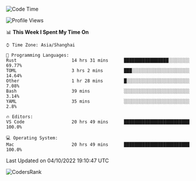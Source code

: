 <!--START_SECTION:waka-->
![Code Time](http://img.shields.io/badge/Code%20Time-1%2C701%20hrs%2016%20mins-blue)

![Profile Views](http://img.shields.io/badge/Profile%20Views-4-blue)

📊 **This Week I Spent My Time On** 

```text
⌚︎ Time Zone: Asia/Shanghai

💬 Programming Languages: 
Rust                     14 hrs 31 mins      █████████████████░░░░░░░░   69.77% 
TOML                     3 hrs 2 mins        ███░░░░░░░░░░░░░░░░░░░░░░   14.64% 
Other                    1 hr 28 mins        █░░░░░░░░░░░░░░░░░░░░░░░░   7.08% 
Bash                     39 mins             ░░░░░░░░░░░░░░░░░░░░░░░░░   3.14% 
YAML                     35 mins             ░░░░░░░░░░░░░░░░░░░░░░░░░   2.8%

🔥 Editors: 
VS Code                  20 hrs 49 mins      █████████████████████████   100.0%

💻 Operating System: 
Mac                      20 hrs 49 mins      █████████████████████████   100.0%

```


 Last Updated on 04/10/2022 19:10:47 UTC
<!--END_SECTION:waka-->

![CodersRank](https://cr-skills-chart-widget.azurewebsites.net/api/api?username=BugenZhao&padding=16&tooltip=true&branding=false&sort-by-score=true&skills=Rust%2C%20Swift%2C%20C%2C%20TypeScript%2C%20Java%2C%20Go%2C%20Dart%2C%20C%2B%2B%2C%20Python%2C%20Assembly%2C%20Shell%2C%20Kotlin)
